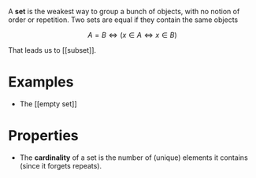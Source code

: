 A **set** is the weakest way to group a bunch of objects, with no notion of order or repetition. Two sets are equal if they contain the same objects

$$
A = B \iff (x \in A \iff x \in B)
$$

That leads us to [[subset]].

# Examples

* The [[empty set]]

# Properties

* The **cardinality** of a set is the number of (unique) elements it contains (since it forgets repeats).